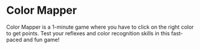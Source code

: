# Color Mapper

Color Mapper is a 1-minute game where you have to click on the right color to get points. Test your reflexes and color recognition skills in this fast-paced and fun game!
